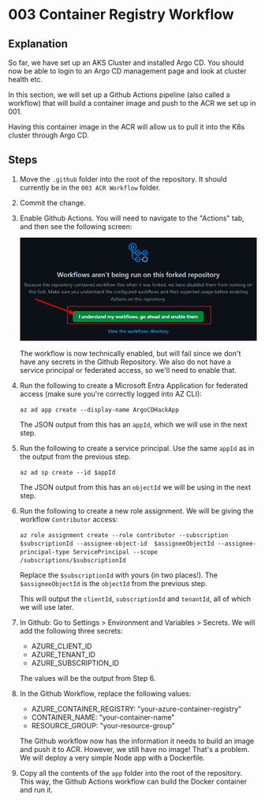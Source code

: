# 003 Container Registry Workflow

## Explanation

So far, we have set up an AKS Cluster and installed Argo CD. You should now be able to login to an Argo CD management page and look at cluster health etc.

In this section, we will set up a Github Actions pipeline (also called a workflow) that will build a container image and push to the ACR we set up in 001.

Having this container image in the ACR will allow us to pull it into the K8s cluster through Argo CD.

## Steps

1. Move the `.github` folder into the root of the repository. It should currently be in the `003 ACR Workflow` folder.
2. Commit the change.
3. Enable Github Actions. You will need to navigate to the "Actions" tab, and then see the following screen:

    ![Workflow Image](../Images/workflow%20image.png)

    The workflow is now technically enabled, but will fail since we don't have any secrets in the Github Repository. We also do not have a service principal or federated access, so we'll need to enable that.

4. Run the following to create a Microsoft Entra Application for federated access (make sure you're correctly logged into AZ CLI):

    `az ad app create --display-name ArgoCDHackApp`

    The JSON output from this has an `appId`, which we will use in the next step.

5. Run the  following to create a service principal. Use the same `appId` as in the output from the previous step. 

    `az ad sp create --id $appId`

    The JSON output from this has an `objectId` we will be using in the next step. 

6. Run the following to create a new role assignment. We will be giving the workflow `Contributor` access:

    `az role assignment create --role contributor --subscription $subscriptionId --assignee-object-id  $assigneeObjectId --assignee-principal-type ServicePrincipal --scope /subscriptions/$subscriptionId`

    Replace the `$subscriptionId` with yours (in two places!). The `$assigneeObjectId` is the `objectId` from the previous step.

    This will output the `clientId`, `subscriptionId` and `tenantId`, all of which we will use later.

7. In Github: Go to Settings > Environment and Variables > Secrets. We will add the following three secrets:
    - AZURE_CLIENT_ID
    - AZURE_TENANT_ID
    - AZURE_SUBSCRIPTION_ID

    The values will be the output from Step 6.

8. In the Github Workflow, replace the following values:
    - AZURE_CONTAINER_REGISTRY: "your-azure-container-registry"
    - CONTAINER_NAME: "your-container-name"
    - RESOURCE_GROUP: "your-resource-group"

    The Github workflow now has the information it needs to build an image and push it to ACR. However, we still have no image! That's a problem. We will deploy a very simple Node app with a Dockerfile.

9. Copy all the contents of the `app` folder into the root of the repository. This way, the Github Actions workflow can build the Docker container and run it.

